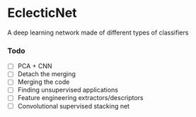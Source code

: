 # EclecticNet
A deep learning network made of different types of classifiers

### Todo

- [ ] PCA + CNN
- [ ] Detach the merging
- [ ] Merging the code
- [ ] Finding unsupervised applications
- [ ] Feature engineering extractors/descriptors
- [ ] Convolutional supervised stacking net